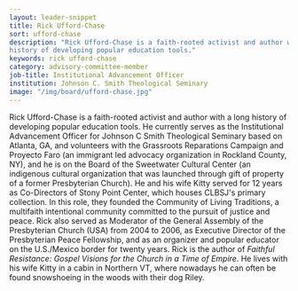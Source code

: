```yaml
---
layout: leader-snippet
title: Rick Ufford-Chase
sort: ufford-chase
description: "Rick Ufford-Chase is a faith-rooted activist and author with a long
history of developing popular education tools."
keywords: rick ufford-chase
category: advisory-committee-member
job-title: Institutional Advancement Officer
institution: Johnson C. Smith Theological Seminary
image: "/img/board/ufford-chase.jpg"
---
```

Rick Ufford-Chase is a faith-rooted activist and author with a long
history of developing popular education tools. He currently serves as
the Institutional Advancement Officer for Johnson C Smith Theological
Seminary based on Atlanta, GA, and volunteers with the Grassroots
Reparations Campaign and Proyecto Faro (an immigrant led advocacy
organization in Rockland County, NY), and he is on the Board of the
Sweetwater Cultural Center (an indigenous cultural organization that was
launched through gift of property of a former Presbyterian Church). He
and his wife Kitty served for 12 years as Co-Directors of Stony Point
Center, which houses CLBSJ's primary collection. In this role, they
founded the Community of Living Traditions, a multifaith intentional
community committed to the pursuit of justice and peace. Rick also
served as Moderator of the General Assembly of the Presbyterian Church
(USA) from 2004 to 2006, as Executive Director of the Presbyterian Peace
Fellowship, and as an organizer and popular educator on the U.S./Mexico
border for twenty years. Rick is the author of _Faithful Resistance:
Gospel Visions for the Church in a Time of Empire_. He lives with his
wife Kitty in a cabin in Northern VT, where nowadays he can often be
found snowshoeing in the woods with their dog Riley.

